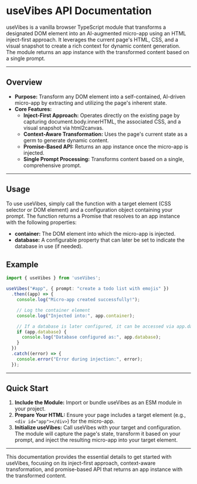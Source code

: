 # useVibes API Documentation

useVibes is a vanilla browser TypeScript module that transforms a designated DOM element into an AI-augmented micro-app using an HTML inject-first approach. It leverages the current page's HTML, CSS, and a visual snapshot to create a rich context for dynamic content generation. The module returns an app instance with the transformed content based on a single prompt.

---

## Overview
- **Purpose:**
  Transform any DOM element into a self-contained, AI-driven micro-app by extracting and utilizing the page's inherent state.
- **Core Features:**
  - **Inject-First Approach:** Operates directly on the existing page by capturing document.body.innerHTML, the associated CSS, and a visual snapshot via html2canvas.
  - **Context-Aware Transformation:** Uses the page's current state as a germ to generate dynamic content.
  - **Promise-Based API:** Returns an app instance once the micro-app is injected.
  - **Single Prompt Processing:** Transforms content based on a single, comprehensive prompt.

---

## Usage

To use useVibes, simply call the function with a target element (CSS selector or DOM element) and a configuration object containing your prompt. The function returns a Promise that resolves to an app instance with the following properties:
- **container:**
  The DOM element into which the micro-app is injected.
- **database:**
  A configurable property that can later be set to indicate the database in use (if needed).

## Example

```typescript
import { useVibes } from 'useVibes';

useVibes("#app", { prompt: "create a todo list with emojis" })
  .then((app) => {
    console.log("Micro-app created successfully!");

    // Log the container element
    console.log("Injected into:", app.container);

    // If a database is later configured, it can be accessed via app.database
    if (app.database) {
      console.log("Database configured as:", app.database);
    }
  })
  .catch((error) => {
    console.error("Error during injection:", error);
  });
```

---

## Quick Start
1. **Include the Module:**
   Import or bundle useVibes as an ESM module in your project.
2. **Prepare Your HTML:**
   Ensure your page includes a target element (e.g., `<div id="app"></div>`) for the micro-app.
3. **Initialize useVibes:**
   Call useVibes with your target and configuration. The module will capture the page's state, transform it based on your prompt, and inject the resulting micro-app into your target element.

---

This documentation provides the essential details to get started with useVibes, focusing on its inject-first approach, context-aware transformation, and promise-based API that returns an app instance with the transformed content.
